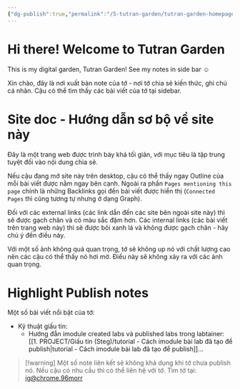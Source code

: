 ```yaml
---
{"dg-publish":true,"permalink":"/5-tutran-garden/tutran-garden-homepage/","title":"Tutran Garden","pinned":true,"tags":["tutran-garden","gardenEntry"],"created":"2025-05-09T13:31:07.746+07:00"}
---
```


# Hi there! Welcome to Tutran Garden
This is my digital garden, Tutran Garden!
See my notes in side bar ☺

Xin chào, đây là nơi xuất bản note của tớ - nơi tớ chia sẻ kiến thức, ghi chú cá nhân. Cậu có thể tìm thấy các bài viết của tớ tại sidebar.

# Site doc - Hướng dẫn sơ bộ về site này
Đây là một trang web được trình bày khá tối giản, với mục tiêu là tập trung tuyệt đối vào nội dung chia sẻ. 

Nếu cậu đang mở site này trên desktop, cậu có thể thấy ngay Outline của mỗi bài viết được nằm ngay bên cạnh. Ngoài ra phần `Pages mentioning this page` chính là những Backlinks gọi đến bài viết được hiển thị (`Connected Pages` thì cũng tương tự nhưng ở dạng Graph). 

Đối với các external links (các link dẫn đến các site bên ngoài site này) thì sẽ được gạch chân và có màu sắc đậm hơn. Các internal links (các bài viết trên trang web này) thì sẽ được bôi xanh lá và không được gạch chân - hãy chú ý đến điều này.

Với một số ảnh không quá quan trọng, tớ sẽ không up nó với chất lượng cao nên các cậu có thể thấy nó hơi mờ. Điều này sẽ không xảy ra với các ảnh quan trọng.

# Highlight Publish notes

Một số bài viết nổi bật của tớ:
- Kỹ thuật giấu tin: 
	- Hướng đẫn imodule created labs và published labs trong labtainer: [[1. PROJECT/Giấu tin (Steg)/tutorial - Cách imodule bài lab đã tạo để publish\|tutorial - Cách imodule bài lab đã tạo để publish]]...

> [!warning] Một số note liên kết sẽ không khả dụng khi tớ chưa publish nó. Nếu cậu có nhu cầu thì có thể liên hệ với tớ. Tìm tớ tại: [ig@chrome.96morr](https://www.instagram.com/chrome.96morr/)

